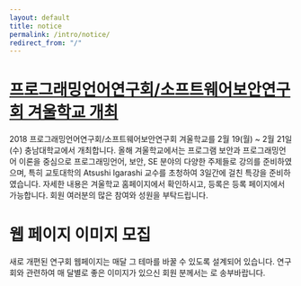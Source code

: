 ```yaml
---
layout: default
title: notice
permalink: /intro/notice/
redirect_from: "/"
---
```


# [프로그래밍언어연구회/소프트웨어보안연구회 겨울학교 개최](/school/2018w/)

2018 프로그래밍언어연구회/소프트웨어보안연구회 겨울학교를 2월 19(월) ~ 2월 21일(수) 충남대학교에서 개최합니다. 올해 겨울학교에서는 프로그램 보안과 프로그래밍언어 이론을 중심으로 프로그래밍언어, 보안, SE 분야의 다양한 주제들로 강의를 준비하였으며, 특히 교토대학의 Atsushi Igarashi 교수를 초청하여 3일간에 걸친 특강을 준비하였습니다. 자세한 내용은 겨울학교 홈페이지에서 확인하시고, 등록은 등록 페이지에서 가능합니다. 회원 여러분의 많은 참여와 성원을 부탁드립니다.

# 웹 페이지 이미지 모집

새로 개편된 연구회 웹페이지는 매달 그 테마를 바꿀 수 있도록 설계되어 있습니다. 연구회와 관련하여 매 달별로 좋은 이미지가 있으신 회원 분께서는 로 송부바랍니다.
